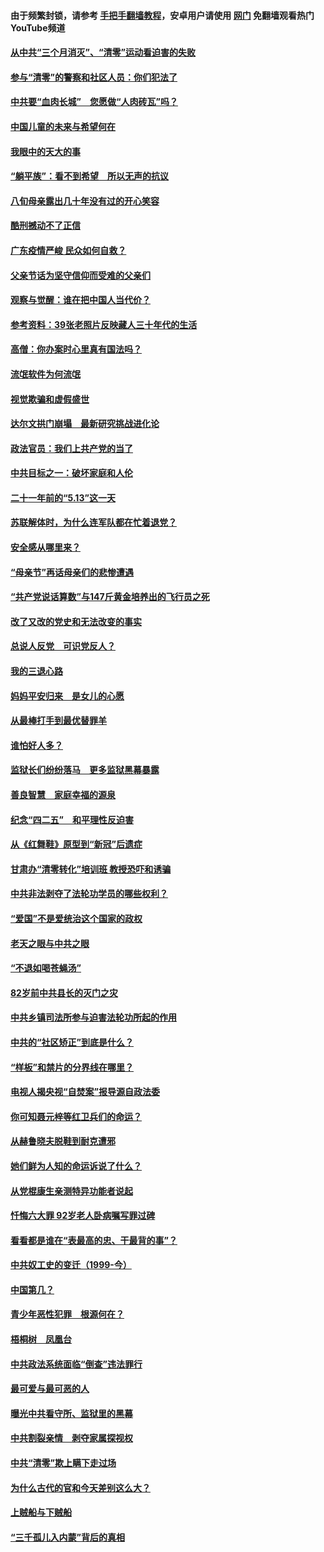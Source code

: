 #### 由于频繁封锁，请参考 [手把手翻墙教程](https://github.com/gfw-breaker/guides/wiki/)，安卓用户请使用 [网门](https://github.com/gfw-breaker/nogfw/blob/master/dl.md?t=07180601) 免翻墙观看热门YouTube频道 

#### [从中共“三个月消灭”、“清零”运动看迫害的失败](../pages/19/428268.md?t=07180601) 

#### [参与“清零”的警察和社区人员：你们犯法了](../pages/19/428270.md?t=07180601) 

#### [中共要“血肉长城”　您愿做“人肉砖瓦”吗？](../pages/19/427882.md?t=07180601) 

#### [中国儿童的未来与希望何在](../pages/19/427680.md?t=07180601) 

#### [我眼中的天大的事](../pages/19/427619.md?t=07180601) 

#### [“躺平族”：看不到希望　所以无声的抗议](../pages/19/427464.md?t=07180601) 

#### [八旬母亲露出几十年没有过的开心笑容](../pages/19/427429.md?t=07180601) 

#### [酷刑撼动不了正信](../pages/19/427414.md?t=07180601) 

#### [广东疫情严峻 民众如何自救？](../pages/19/427311.md?t=07180601) 

#### [父亲节话为坚守信仰而受难的父亲们](../pages/19/427033.md?t=07180601) 

#### [观察与觉醒：谁在把中国人当代价？](../pages/19/426987.md?t=07180601) 

#### [参考资料：39张老照片反映藏人三十年代的生活](../pages/19/426471.md?t=07180601) 

#### [高僧：你办案时心里真有国法吗？](../pages/19/426530.md?t=07180601) 

#### [流氓软件为何流氓](../pages/19/426531.md?t=07180601) 

#### [视觉欺骗和虚假盛世](../pages/19/426443.md?t=07180601) 

#### [达尔文拱门崩塌　最新研究挑战进化论](../pages/19/426009.md?t=07180601) 

#### [政法官员：我们上共产党的当了](../pages/19/425351.md?t=07180601) 

#### [中共目标之一：破坏家庭和人伦](../pages/19/424454.md?t=07180601) 

#### [二十一年前的“5.13”这一天](../pages/19/424814.md?t=07180601) 

#### [苏联解体时，为什么连军队都在忙着退党？](../pages/19/424335.md?t=07180601) 

#### [安全感从哪里来？](../pages/19/424336.md?t=07180601) 

#### [“母亲节”再话母亲们的悲惨遭遇](../pages/19/424234.md?t=07180601) 

#### [“共产党说话算数”与147斤黄金培养出的飞行员之死](../pages/19/424115.md?t=07180601) 

#### [改了又改的党史和无法改变的事实](../pages/19/424037.md?t=07180601) 

#### [总说人反党　可识党反人？](../pages/19/423820.md?t=07180601) 

#### [我的三退心路](../pages/19/423876.md?t=07180601) 

#### [妈妈平安归来　是女儿的心愿](../pages/19/423947.md?t=07180601) 

#### [从最棒打手到最优替罪羊](../pages/19/423819.md?t=07180601) 

#### [谁怕好人多？](../pages/19/423774.md?t=07180601) 

#### [监狱长们纷纷落马　更多监狱黑幕暴露](../pages/19/423787.md?t=07180601) 

#### [善良智慧　家庭幸福的源泉](../pages/19/423632.md?t=07180601) 

#### [纪念“四二五”　和平理性反迫害](../pages/19/423660.md?t=07180601) 

#### [从《红舞鞋》原型到“新冠”后遗症](../pages/19/423509.md?t=07180601) 

#### [甘肃办“清零转化”培训班 教授恐吓和诱骗](../pages/19/423498.md?t=07180601) 

#### [中共非法剥夺了法轮功学员的哪些权利？](../pages/19/423392.md?t=07180601) 

#### [“爱国”不是爱统治这个国家的政权](../pages/19/423029.md?t=07180601) 

#### [老天之眼与中共之眼](../pages/19/423378.md?t=07180601) 

#### [“不退如喝苍蝇汤”](../pages/19/423287.md?t=07180601) 

#### [82岁前中共县长的灭门之灾](../pages/19/423055.md?t=07180601) 

#### [中共乡镇司法所参与迫害法轮功所起的作用](../pages/19/423064.md?t=07180601) 

#### [中共的“社区矫正”到底是什么？](../pages/19/422870.md?t=07180601) 

#### [“样板”和禁片的分界线在哪里？](../pages/19/422704.md?t=07180601) 

#### [电视人揭央视“自焚案”报导源自政法委](../pages/19/422770.md?t=07180601) 

#### [你可知聂元梓等红卫兵们的命运？](../pages/19/422848.md?t=07180601) 

#### [从赫鲁晓夫脱鞋到耐克遭邪](../pages/19/422826.md?t=07180601) 

#### [她们鲜为人知的命运诉说了什么？](../pages/19/422754.md?t=07180601) 

#### [从党棍康生亲测特异功能者说起](../pages/19/422657.md?t=07180601) 

#### [忏悔六大罪 92岁老人卧病嘱写罪过碑](../pages/19/422750.md?t=07180601) 

#### [看看都是谁在“表最高的忠、干最背的事”？](../pages/19/422703.md?t=07180601) 

#### [中共奴工史的变迁（1999-今）](../pages/19/422656.md?t=07180601) 

#### [中国第几？](../pages/19/422496.md?t=07180601) 

#### [青少年恶性犯罪　根源何在？](../pages/19/422449.md?t=07180601) 

#### [梧桐树　凤凰台](../pages/19/422442.md?t=07180601) 

#### [中共政法系统面临“倒查”违法罪行](../pages/19/422497.md?t=07180601) 

#### [最可爱与最可恶的人](../pages/19/422448.md?t=07180601) 

#### [曝光中共看守所、监狱里的黑幕](../pages/19/422390.md?t=07180601) 

#### [中共割裂亲情　剥夺家属探视权](../pages/19/422364.md?t=07180601) 

#### [中共“清零”欺上瞒下走过场](../pages/19/422306.md?t=07180601) 

#### [为什么古代的官和今天差别这么大？](../pages/19/422228.md?t=07180601) 

#### [上贼船与下贼船](../pages/19/422276.md?t=07180601) 

#### [“三千孤儿入内蒙”背后的真相](../pages/19/422229.md?t=07180601) 


